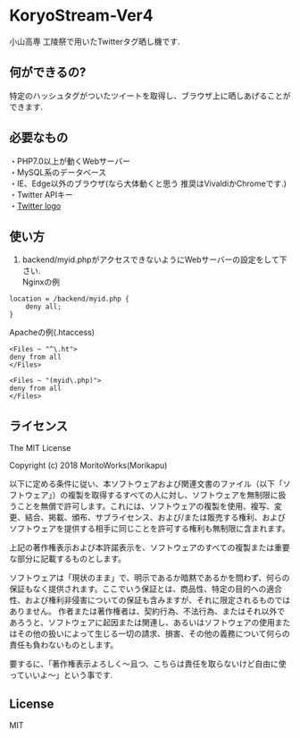 # KoryoStream-Ver4
小山高専 工陵祭で用いたTwitterタグ晒し機です.
## 何ができるの?
特定のハッシュタグがついたツイートを取得し、ブラウザ上に晒しあげることができます.
## 必要なもの
・PHP7.0以上が動くWebサーバー  
・MySQL系のデータベース  
・IE、Edge以外のブラウザ(なら大体動くと思う 推奨はVivaldiかChromeです.)  
・Twitter APIキー  
・[Twitter logo](https://about.twitter.com/en_us/company/brand-resources.html)
## 使い方
1. backend/myid.phpがアクセスできないようにWebサーバーの設定をして下さい.  
Nginxの例
```
location = /backend/myid.php {
	deny all;
}
```
Apacheの例(.htaccess)
```
<Files ~ "^\.ht">
deny from all
</Files>

<Files ~ "(myid\.php)">
deny from all
</Files>
```
## ライセンス
The MIT License  
  
Copyright (c) 2018 MoritoWorks(Morikapu)

以下に定める条件に従い、本ソフトウェアおよび関連文書のファイル（以下「ソフトウェア」）の複製を取得するすべての人に対し、ソフトウェアを無制限に扱うことを無償で許可します。これには、ソフトウェアの複製を使用、複写、変更、結合、掲載、頒布、サブライセンス、および/または販売する権利、およびソフトウェアを提供する相手に同じことを許可する権利も無制限に含まれます。

上記の著作権表示および本許諾表示を、ソフトウェアのすべての複製または重要な部分に記載するものとします。

ソフトウェアは「現状のまま」で、明示であるか暗黙であるかを問わず、何らの保証もなく提供されます。ここでいう保証とは、商品性、特定の目的への適合性、および権利非侵害についての保証も含みますが、それに限定されるものではありません。 作者または著作権者は、契約行為、不法行為、またはそれ以外であろうと、ソフトウェアに起因または関連し、あるいはソフトウェアの使用またはその他の扱いによって生じる一切の請求、損害、その他の義務について何らの責任も負わないものとします。  
  
要するに、「著作権表示よろしく〜且つ、こちらは責任を取らないけど自由に使っていいよ〜」という事です.
## License
MIT
